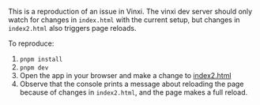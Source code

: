 This is a reproduction of an issue in Vinxi. The vinxi dev server should only watch for changes in `index.html` with the current setup, but changes in `index2.html` also triggers page reloads.

To reproduce:

1. `pnpm install`
2. `pnpm dev`
3. Open the app in your browser and make a change to [index2.html](./index2.html)
4. Observe that the console prints a message about reloading the page because of
   changes in `index2.html`, and the page makes a full reload.
